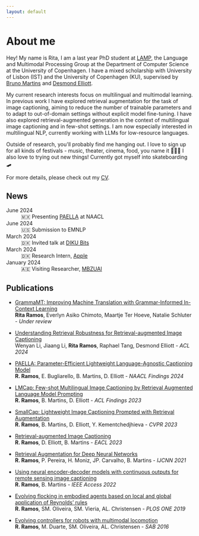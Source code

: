 ```yaml
---
layout: default
---
```


# About me

Hey! My name is Rita, I am a last year PhD student at [LAMP]([cv2024.pdf](https://lampgroup.github.io/)), the Language and Multimodal Processing Group at the Department of Computer Science at the University of Copenhagen. I have a mixed scholarship with University of Lisbon (IST) and the University of Copenhagen (KU), supervised by [Bruno Martins](https://bgmartins.github.io/) and [Desmond Elliott](https://elliottd.github.io/).

My current research interests focus on multilingual and multimodal learning. In previous work I have explored retrieval augmentation for the task of image captioning, aiming to reduce the number of trainable parameters and to adapt to out-of-domain settings without explicit model fine-tuning. I have also explored retrieval-augmented generation in the context of multilingual image captioning and in few-shot settings. I am now especially interested in multilingual NLP, currently working with LLMs for low-resource languages. 

Outside of research, you'll probably find me hanging out. I love to sign up for all kinds of festivals - music, theater, cinema, food, you name it 🎺🎨📸 
I also love to trying out new things! Currently got myself into skateboarding 🛹 

For more details, please check out my [CV](cv2024.pdf).

## News

<dl>
<dt>June 2024</dt>
<dd> 🇲🇽 Presenting <a href="https://aclanthology.org/2024.findings-naacl.225.pdf">PAELLA</a> at NAACL </dd>
<dt>June 2024</dt>
<dd> 🇺🇸 Submission to EMNLP </dd>
<dt>March 2024</dt>
<dd> 🇩🇰 Invited talk at <a href="https://di.ku.dk/forsidebegivenheder/begivenheder-2024/diku-bits-nlp-march-2024/"> DIKU Bits </a> </dd>
<dt>March 2024</dt>
<dd> 🇩🇰 Research Intern, <a href="https://machinelearning.apple.com/">Apple</a> </dd>
<dt>January 2024</dt>
<dd> 🇦🇪 Visiting Researcher, <a href="https://mbzuai.ac.ae/">MBZUAI</a> </dd>
</dl>



## Publications

- [GrammaMT: Improving Machine Translation with Grammar-Informed In-Context Learning](https://openreview.net/pdf?id=ibkLyMjbbT)  
  **Rita Ramos**, Everlyn Asiko Chimoto, Maartje Ter Hoeve, Natalie Schluter - *Under review*

- [Understanding Retrieval Robustness for Retrieval-augmented Image Captioning](https://openreview.net/pdf?id=ibkLyMjbbT)  
  Wenyan Li, Jiaang Li, **Rita Ramos**, Raphael Tang, Desmond Elliott - *ACL 2024*

- [PAELLA: Parameter-Efficient Lightweight Language-Agnostic Captioning Model](https://aclanthology.org/2024.findings-naacl.225.pdf)  
  **R. Ramos**, E. Bugliarello, B. Martins, D. Elliott - *NAACL Findings 2024*

- [LMCap: Few-shot Multilingual Image Captioning by Retrieval Augmented Language Model Prompting](https://aclanthology.org/2023.findings-acl.104.pdf)  
  **R. Ramos**, B. Martins, D. Elliott - *ACL Findings 2023*

- [SmallCap: Lightweight Image Captioning Prompted with Retrieval Augmentation](https://openaccess.thecvf.com/content/CVPR2023/papers/Ramos_SmallCap_Lightweight_Image_Captioning_Prompted_With_Retrieval_Augmentation_CVPR_2023_paper.pdf)  
  **R. Ramos**, B. Martins, D. Elliott, Y. Kementchedjhieva - *CVPR 2023*

- [Retrieval-augmented Image Captioning](https://aclanthology.org/2023.eacl-main.266.pdf)  
  **R. Ramos**, D. Elliott, B. Martins - *EACL 2023*

- [Retrieval Augmentation for Deep Neural Networks](https://ieeexplore.ieee.org/abstract/document/9533978?casa_token=GzdR4bzcsDUAAAAA:pbux8m89PjSzPsfE_Mo5BvxdPOQ76NV4DjPXkZjjJq9SfDMnvW5b-IhEHKUZX1KBW7qyi5cmqZD1)  
  **R. Ramos**, P. Pereira, H. Moniz, JP. Carvalho, B. Martins - *IJCNN 2021*

- [Using neural encoder-decoder models with continuous outputs for remote sensing image captioning](https://ieeexplore.ieee.org/stamp/stamp.jsp?arnumber=9714367)  
  **R. Ramos**, B. Martins - *IEEE Access 2022*

- [Evolving flocking in embodied agents based on local and global application of Reynolds’ rules](https://journals.plos.org/plosone/article?id=10.1371/journal.pone.0224376)  
  **R. Ramos**, SM. Oliveira, SM. Vieria, AL. Christensen - *PLOS ONE 2019*

- [Evolving controllers for robots with multimodal locomotion](https://link.springer.com/chapter/10.1007/978-3-319-43488-9_30)  
  **R. Ramos**, M. Duarte, SM. Oliveira, AL. Christensen - *SAB 2016*
